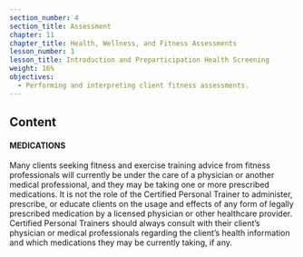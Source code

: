 ```yaml
---
section_number: 4
section_title: Assessment
chapter: 11
chapter_title: Health, Wellness, and Fitness Assessments
lesson_number: 1
lesson_title: Introduction and Preparticipation Health Screening
weight: 16%
objectives:
  - Performing and interpreting client fitness assessments.
---
```


## Content
#### MEDICATIONS

Many clients seeking fitness and exercise training advice from fitness professionals will currently be under the care of a physician or another medical professional, and they may be taking one or more prescribed medications. It is not the role of the Certified Personal Trainer to administer, prescribe, or educate clients on the usage and effects of any form of legally prescribed medication by a licensed physician or other healthcare provider. Certified Personal Trainers should always consult with their client’s physician or medical professionals regarding the client’s health information and which medications they may be currently taking, if any.